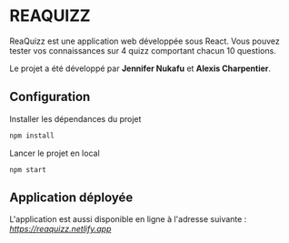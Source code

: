 # REAQUIZZ

ReaQuizz est une application web développée sous React. Vous pouvez tester vos connaissances sur 4 quizz comportant chacun 10 questions.

Le projet a été développé par **Jennifer Nukafu** et **Alexis Charpentier**.

## Configuration

Installer les dépendances du projet
```bash
npm install
```

Lancer le projet en local
```
npm start
```

## Application déployée

L'application est aussi disponible en ligne à l'adresse suivante : *https://reaquizz.netlify.app*